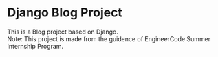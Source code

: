 <h1>Django Blog Project</h1>
This is a Blog project based on Django.
<br>
Note: This project is made from the guidence of EngineerCode Summer Internship Program.